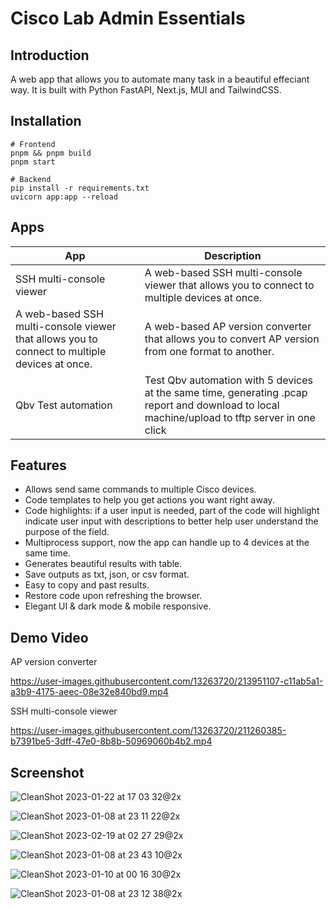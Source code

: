 # Cisco Lab Admin Essentials

## Introduction

A web app that allows you to automate many task in a beautiful effeciant way. It is built with Python FastAPI, Next.js, MUI and TailwindCSS.

## Installation

```
# Frontend
pnpm && pnpm build
pnpm start

# Backend
pip install -r requirements.txt
uvicorn app:app --reload
```

## Apps

| App                                                                                          | Description                                                                                        |
| -------------------------------------------------------------------------------------------- | -------------------------------------------------------------------------------------------------- |
| SSH multi-console viewer                                                                     | A web-based SSH multi-console viewer that allows you to connect to multiple devices at once.       |
| A web-based SSH multi-console viewer that allows you to connect to multiple devices at once. | A web-based AP version converter that allows you to convert AP version from one format to another. |
| Qbv Test automation | Test Qbv automation with 5 devices at the same time, generating .pcap report and download to local machine/upload to tftp server in one click |

## Features

- Allows send same commands to multiple Cisco devices.
- Code templates to help you get actions you want right away.
- Code highlights: if a user input is needed, part of the code will highlight indicate user input with descriptions to better help user understand the purpose of the field.
- Multiprocess support, now the app can handle up to 4 devices at the same time.
- Generates beautiful results with table.
- Save outputs as txt, json, or csv format.
- Easy to copy and past results.
- Restore code upon refreshing the browser.
- Elegant UI & dark mode & mobile responsive.

## Demo Video

AP version converter

https://user-images.githubusercontent.com/13263720/213951107-c11ab5a1-a3b9-4175-aeec-08e32e840bd9.mp4

SSH multi-console viewer

https://user-images.githubusercontent.com/13263720/211260385-b7391be5-3dff-47e0-8b8b-50969060b4b2.mp4

## Screenshot

![CleanShot 2023-01-22 at 17 03 32@2x](https://user-images.githubusercontent.com/13263720/213950633-60250bd2-b809-4e05-801b-b0b371053a35.jpg)

![CleanShot 2023-01-08 at 23 11 22@2x](https://user-images.githubusercontent.com/13263720/211256635-9879606e-75ba-4ae2-93c1-f418d8bf0241.jpg)

![CleanShot 2023-02-19 at 02 27 29@2x](https://user-images.githubusercontent.com/13263720/219942415-413fcff2-aff3-4027-9d90-a179738b9d15.jpg)

![CleanShot 2023-01-08 at 23 43 10@2x](https://user-images.githubusercontent.com/13263720/211260452-7630a7a9-ad63-43e8-86bd-d6182ffac9a0.jpg)

![CleanShot 2023-01-10 at 00 16 30@2x](https://user-images.githubusercontent.com/13263720/211497489-6cbcfbf6-f267-4bb4-adfc-e59c886c612a.jpg)

![CleanShot 2023-01-08 at 23 12 38@2x](https://user-images.githubusercontent.com/13263720/211256767-bc96d407-91e5-4469-a8a7-eea59e35475e.jpg)
